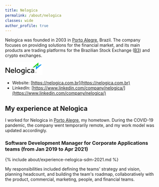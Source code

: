 ```yaml
---
title: Nelogica
permalink: /about/nelogica
classes: wide
author_profile: true
---
```


Nelogica was founded in 2003 in [Porto Alegre](https://en.wikipedia.org/wiki/Porto_Alegre), Brazil. The company focuses on providing solutions for the financial market, and its main products are trading platforms for the Brazilian Stock Exchange ([B3](https://www.b3.com.br/)) and crypto exchanges.

![Nelogica logo](/images/about/nelogica.png "Nelogica logo")

- Website: [https://nelogica.com.br](https://nelogica.com.br)
- LinkedIn: [https://www.linkedin.com/company/nelogica/](https://www.linkedin.com/company/nelogica/)

## My experience at Nelogica

I worked for Nelogica in [Porto Alegre](https://en.wikipedia.org/wiki/Porto_Alegre), my hometown. During the COVID-19 pandemic, the company went temporarily remote, and my work model was updated accordingly.

### Software Development Manager for Corporate Applications teams <nobr>(from Jan 2019 to Apr 2021)</nobr>

{% include about/experience-nelogica-sdm-2021.md %}

My responsibilities included defining the teams' strategy and vision, planning headcount, and building the team's roadmap, collaboratively with the product, commercial, marketing, people, and financial teams.

